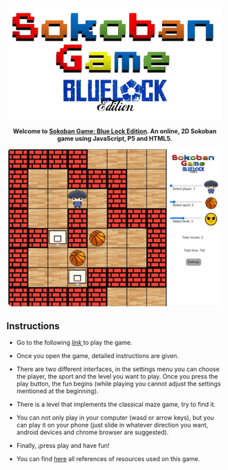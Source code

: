 <p align="center">
  <img width="500" src="https://github.com/cmartinezbo/POO-UNAL/blob/main/Sokoban/GitHub%20Resources/titleGitHub.png"/>
</p>

<p align="center">
  <strong>Welcome to <a href="https://sokoban.poo-un.repl.co/"> Sokoban Game: Blue Lock Edition</a>. An online, 2D Sokoban game using JavaScript, P5 and HTML5.</strong>
</p>

<p align="center">
  <img width="500" alt="Game screenshot" src="https://github.com/cmartinezbo/POO-UNAL/blob/main/Sokoban/GitHub%20Resources/image.png">
</p>

 <h2> Instructions </h2>
 
  - Go to the following <a href="https://sokoban.poo-un.repl.co/"> <em> link </em> </a> to play the game.
  
  - Once you open the game, detailed instructions are given.
  
  - There are two different interfaces, in the settings menu you can choose the player, the sport and the level you want to play. Once you press the play button, the fun begins (while playing you cannot adjust the settings mentioned at the beginning). 
  
  - There is a level that implements the classical maze game, try to find it.
  
  - You can not only play in your computer (wasd or arrow keys), but you can play it on your phone (just slide in whatever direction you want, android devices and chrome browser are suggested).
  
  - Finally, ¡press play and have fun!


- You can find <a href="https://github.com/cmartinezbo/POO-UNAL/blob/main/Sokoban/GitHub%20Resources/References.md">here</a> all references of resources used on this game.
